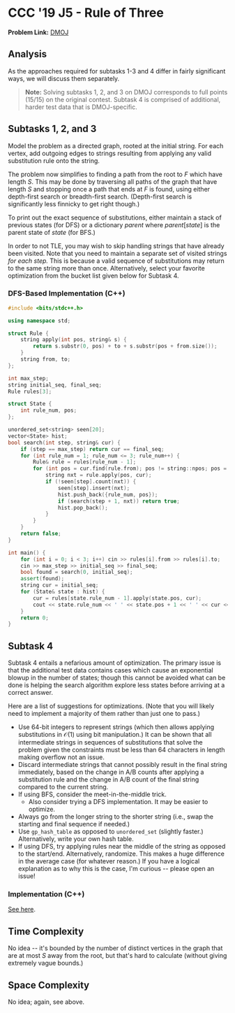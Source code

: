 # CCC '19 J5 - Rule of Three

**Problem Link:** [DMOJ](https://dmoj.ca/problem/ccc19j5)

## Analysis

As the approaches required for subtasks 1-3 and 4 differ in fairly significant ways, we will discuss them separately.

> **Note:** Solving subtasks 1, 2, and 3 on DMOJ corresponds to full points (15/15) on the original contest. Subtask 4 is comprised of additional, harder test data that is DMOJ-specific.

## Subtasks 1, 2, and 3

Model the problem as a directed graph, rooted at the initial string. For each vertex, add outgoing edges to strings resulting from applying any valid substitution rule onto the string.

The problem now simplifies to finding a path from the root to $F$ which have length $S$. This may be done by traversing all paths of the graph that have length $S$ and stopping once a path that ends at $F$ is found, using either depth-first search or breadth-first search. (Depth-first search is significantly less finnicky to get right though.)

To print out the exact sequence of substitutions, either maintain a stack of previous states (for DFS) or a dictionary $parent$ where $parent[state]$ is the parent state of $state$ (for BFS.)

In order to not TLE, you may wish to skip handling strings that have already been visited. Note that you need to maintain a separate set of visited strings _for each step._ This is because a valid sequence of substitutions may return to the same string more than once. Alternatively, select your favorite optimization from the bucket list given below for Subtask 4.

### DFS-Based Implementation (C++)

```cpp
#include <bits/stdc++.h>

using namespace std;

struct Rule {
	string apply(int pos, string& s) {
		return s.substr(0, pos) + to + s.substr(pos + from.size());
	}
	string from, to;
};

int max_step;
string initial_seq, final_seq;
Rule rules[3];

struct State {
	int rule_num, pos;
};

unordered_set<string> seen[20];
vector<State> hist;
bool search(int step, string& cur) {
	if (step == max_step) return cur == final_seq;
	for (int rule_num = 1; rule_num <= 3; rule_num++) {
		Rule& rule = rules[rule_num - 1];
		for (int pos = cur.find(rule.from); pos != string::npos; pos = cur.find(rule.from, pos + 1)) {
			string nxt = rule.apply(pos, cur);
			if (!seen[step].count(nxt)) {
				seen[step].insert(nxt);
				hist.push_back({rule_num, pos});
				if (search(step + 1, nxt)) return true;
				hist.pop_back();
			}
		}
	}
	return false;
}

int main() {
	for (int i = 0; i < 3; i++) cin >> rules[i].from >> rules[i].to;
	cin >> max_step >> initial_seq >> final_seq;
	bool found = search(0, initial_seq);
	assert(found);
	string cur = initial_seq;
	for (State& state : hist) {
		cur = rules[state.rule_num - 1].apply(state.pos, cur);
		cout << state.rule_num << ' ' << state.pos + 1 << ' ' << cur << '\n';
	}
	return 0;
}
```

## Subtask 4

Subtask 4 entails a nefarious amount of optimization. The primary issue is that the additional test data contains cases which cause an exponential blowup in the number of states; though this cannot be avoided what can be done is helping the search algorithm explore less states before arriving at a correct answer.

Here are a list of suggestions for optimizations.
(Note that you will likely need to implement a majority of them rather than just one to pass.)

- Use 64-bit integers to represent strings (which then allows applying substitutions in $\mathcal{O}(1)$ using bit manipulation.) It can be shown that all intermediate strings in sequences of substitutions that solve the problem given the constraints must be less than 64 characters in length making overflow not an issue.
- Discard intermediate strings that cannot possibly result in the final string immediately, based on the change in A/B counts after applying a substitution rule and the change in A/B count of the final string compared to the current string.
- If using BFS, consider the meet-in-the-middle trick.
  - Also consider trying a DFS implementation. It may be easier to optimize.
- Always go from the longer string to the shorter string (i.e., swap the starting and final sequence if needed.)
- Use `gp_hash_table` as opposed to `unordered_set` (slightly faster.) Alternatively, write your own hash table.
- If using DFS, try applying rules near the middle of the string as opposed to the start/end. Alternatively, randomize. This makes a huge difference in the average case (for whatever reason.) If you have a logical explanation as to why this is the case, I'm curious -- please open an issue!

### Implementation (C++)

[See here](../../src/main/cpp/ccc/2019/rule_of_three.cpp).

## Time Complexity

No idea -- it's bounded by the number of distinct vertices in the graph that are at most $S$ away from the root, but that's hard to calculate (without giving extremely vague bounds.)

## Space Complexity

No idea; again, see above.
